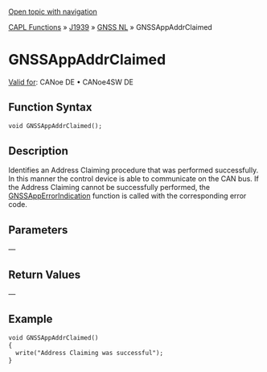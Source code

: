 [Open topic with navigation](../../../../../../CANoeDEFamily.htm#Topics/CAPLFunctions/J1939/GNSSNodeLayer/Functions/CAPLfunctionGNSSappaddrclaimed.md)

[CAPL Functions](../../../CAPLfunctions.md) » [J1939](../../CAPLfunctionsJ1939StartPage.md) » [GNSS NL](../CAPLfunctionsGNSSNLOverview.md) » GNSSAppAddrClaimed

# GNSSAppAddrClaimed

[Valid for](../../../../Shared/FeatureAvailability.md): CANoe DE • CANoe4SW DE

## Function Syntax

```markdown
void GNSSAppAddrClaimed();
```

## Description

Identifies an Address Claiming procedure that was performed successfully. In this manner the control device is able to communicate on the CAN bus. If the Address Claiming cannot be successfully performed, the [GNSSAppErrorIndication](CAPLfunctionGNSSapperrorindication.md) function is called with the corresponding error code.

## Parameters

—

## Return Values

—

## Example

```markdown
void GNSSAppAddrClaimed()
{
  write("Address Claiming was successful");
}
```
